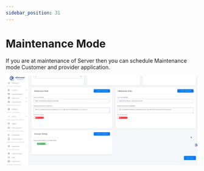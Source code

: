 ```yaml
---
sidebar_position: 31
---
```

# Maintenance Mode

If you are at maintenance of Server then you can schedule Maintenance mode Customer and provider application.

![Maintenance Mode](../../static/img/adminPanel/app_maintainance_mode.webp)
